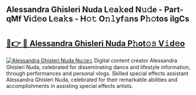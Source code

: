 ## Alessandra Ghisleri Nuda L𝚎a𝚔ed N𝚞𝚍e - Part-qMf Vi𝚍𝚎o L𝚎a𝚔s - H𝚘𝚝 O𝚗𝚕yf𝚊ns P𝚑𝚘tos ilgCs

# <h2><a href="http://kf1wdt.oniu.top/?m=Alessandra+Ghisleri+Nuda">🔗👉 🔴 Alessandra Ghisleri Nuda P𝚑ot𝚘𝚜 V𝚒d𝚎o</a></h2>

[![Alessandra Ghisleri Nuda Nu𝚍e𝚜](https://i.imgur.com/0qMVB7G.gif)](http://kf1wdt.oniu.top/?m=Alessandra+Ghisleri+Nuda)
Digital content creator Alessandra Ghisleri Nuda, celebrated for disseminating dance and lifestyle information, through performances and personal vlogs. Skilled special effects assistant Alessandra Ghisleri Nuda, celebrated for their remarkable abilities and accomplishments in assisting special effects artists.  
